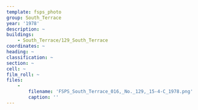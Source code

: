```yaml
---
template: fsps_photo
group: South_Terrace
year: '1978'
description: ~
buildings:
    - South_Terrace/129_South_Terrace
coordinates: ~
heading: ~
classification: ~
section: ~
cell: ~
film_roll: ~
files:
    -
        filename: 'FSPS_South_Terrace_016,_No._129,_15-4-C_1978.png'
        caption: ''
---
```

